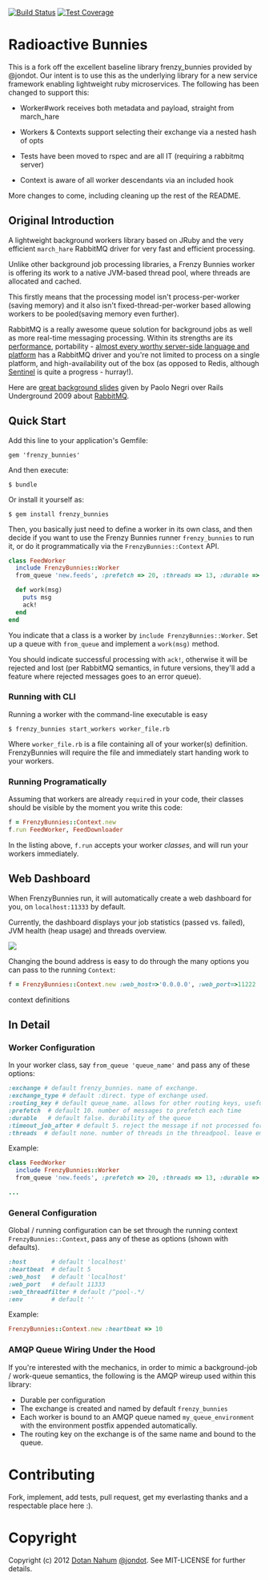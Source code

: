 [![Build
Status](https://travis-ci.org/bkono/radioactive_bunnies.svg?branch=master)](https://travis-ci.org/bkono/radioactive_bunnies)
[![Test
Coverage](https://codeclimate.com/github/bkono/radioactive_bunnies/badges/coverage.svg)](https://codeclimate.com/github/bkono/radioactive_bunnies/coverage)
# Radioactive Bunnies

This is a fork off the excellent baseline library frenzy_bunnies provided by
@jondot. Our intent is to use this as the underlying library for a new service
framework enabling lightweight ruby microservices. The following has been
changed to support this:

- Worker#work receives both metadata and payload, straight from march_hare

- Workers & Contexts support selecting their exchange via a nested hash of opts

- Tests have been moved to rspec and are all IT (requiring a rabbitmq server)

- Context is aware of all worker descendants via an included hook

More changes to come, including cleaning up the rest of the README.

## Original Introduction

A lightweight background workers library based on JRuby and the very efficient `march_hare` RabbitMQ driver for very fast and
efficient processing.

Unlike other background job processing libraries, a Frenzy Bunnies worker is offering its work to a native JVM-based thread pool, where threads are allocated and cached.  

This firstly means that the processing model isn't process-per-worker (saving memory) and it also isn't fixed-thread-per-worker based allowing workers to be pooled(saving memory even further).

RabbitMQ is a really awesome queue solution for background jobs as well as more real-time messaging processing. Within its strengths are its [performance](http://www.rabbitmq.com/blog/2012/04/17/rabbitmq-performance-measurements-part-1/), portability - [almost every worthy server-side language and platform](http://www.rabbitmq.com/devtools.html) has a RabbitMQ driver and you're not limited to process on a single platform, and high-availability out of the box (as opposed to Redis, although [Sentinel](http://redis.io/topics/sentinel-spec) is quite a progress - hurray!).  


Here are [great background slides](https://speakerdeck.com/u/hungryblank/p/rails-underground-2009-rabbitmq)  given by Paolo Negri over Rails Underground 2009 about [RabbitMQ](http://www.rabbitmq.com/).

## Quick Start

Add this line to your application's Gemfile:

    gem 'frenzy_bunnies'

And then execute:

    $ bundle

Or install it yourself as:

    $ gem install frenzy_bunnies

Then, you basically just need to define a worker in its own class, and then
decide if you want to use the Frenzy Bunnies runner
`frenzy_bunnies` to run it, or do it programmatically via the
`FrenzyBunnies::Context` API.

```ruby
class FeedWorker
  include FrenzyBunnies::Worker
  from_queue 'new.feeds', :prefetch => 20, :threads => 13, :durable => true

  def work(msg)
    puts msg
    ack!
  end
end
```

You indicate that a class is a worker by `include
FrenzyBunnies::Worker`. Set up a queue with `from_queue` and implement a
`work(msg)` method. 

You should indicate successful processing with
`ack!`, otherwise it will be rejected and lost (per RabbitMQ semantics,
in future versions, they'll add a feature where rejected messages goes
to an error queue).

### Running with CLI

Running a worker with the command-line executable is easy

    $ frenzy_bunnies start_workers worker_file.rb

Where `worker_file.rb` is a file containing all of your worker(s)
definition. FrenzyBunnies will require the file and immediately start
handing work to your workers.

### Running Programatically

Assuming that workers are already `require`d in your code, their classes
should be visible by the moment you write this code:

```ruby
f = FrenzyBunnies::Context.new
f.run FeedWorker, FeedDownloader
```

In the listing above, `f.run` accepts your worker _classes_, and will run your workers immediately.


## Web Dashboard

When FrenzyBunnies run, it will automatically create a web dashboard for you, on `localhost:11333` by default.


Currently, the dashboard displays your job statistics (passed vs. failed), JVM
health (heap usage) and threads overview.


<img src="https://raw.github.com/jondot/frenzy_bunnies/master/fb-cap.png"/><br/>


Changing the bound address is easy to do through the many options you can pass to the running `Context`:

```ruby
f = FrenzyBunnies::Context.new :web_host=>'0.0.0.0', :web_port=>11222
```


context definitions

## In Detail

### Worker Configuration

In your worker class, say `from_queue 'queue_name'` and pass any of these options:

```ruby
:exchange # default frenzy_bunnies. name of exchange.
:exchange_type # default :direct. type of exchange used.
:routing_key # default queue_name. allows for other routing keys, useful for topic exchanges.
:prefetch  # default 10. number of messages to prefetch each time
:durable   # default false. durability of the queue
:timeout_job_after # default 5. reject the message if not processed for number of seconds
:threads  # default none. number of threads in the threadpool. leave empty to let the threadpool manage it.
```

Example:


```ruby
class FeedWorker
  include FrenzyBunnies::Worker
  from_queue 'new.feeds', :prefetch => 20, :threads => 13, :durable => true

...  
```

### General Configuration

Global / running configuration can be set through the running context `FrenzyBunnies::Context`, pass any of these as options (shown with defaults).

```ruby
:host       # default 'localhost'
:heartbeat  # default 5
:web_host   # default 'localhost'
:web_port   # default 11333
:web_threadfilter # default /^pool-.*/
:env        # default ''
```


Example:

```ruby
FrenzyBunnies::Context.new :heartbeat => 10
```

### AMQP Queue Wiring Under the Hood

If you're interested with the mechanics, in order to mimic a background-job / work-queue 
semantics, the following is the AMQP wireup used within this library:

* Durable per configuration
* The exchange is created and named by default `frenzy_bunnies`
* Each worker is bound to an AMQP queue named `my_queue_environment` with the environment postfix appended automatically.
* The routing key on the exchange is of the same name and bound to the queue.

# Contributing

Fork, implement, add tests, pull request, get my everlasting thanks and a respectable place here :).


# Copyright

Copyright (c) 2012 [Dotan Nahum](http://gplus.to/dotan) [@jondot](http://twitter.com/jondot). See MIT-LICENSE for further details.


